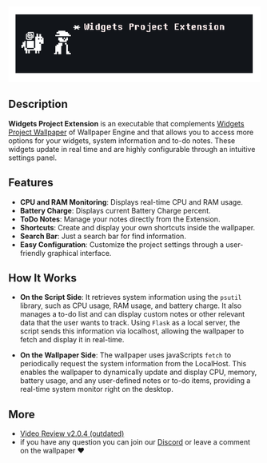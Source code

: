 ![Logo](/resources/banner.png)

## Description

**Widgets Project Extension** is an executable that complements [Widgets Project Wallpaper](https://steamcommunity.com/sharedfiles/filedetails/?id=3137947556) of Wallpaper Engine and that allows you to access more options for your widgets, system information and to-do notes. These widgets update in real time and are highly configurable through an intuitive settings panel.

## Features

- **CPU and RAM Monitoring**: Displays real-time CPU and RAM usage.
- **Battery Charge**: Displays current Battery Charge percent.
- **ToDo Notes**: Manage your notes directly from the Extension.
- **Shortcuts**: Create and display your own shortcuts inside the wallpaper.
- **Search Bar**: Just a search bar for find information.
- **Easy Configuration**: Customize the project settings through a user-friendly graphical interface.

## How It Works

- **On the Script Side**: It retrieves system information using the `psutil` library, such as CPU usage, RAM usage, and battery charge. It also manages a to-do list and can display custom notes or other relevant data that the user wants to track. Using `Flask` as a local server, the script sends this information via localhost, allowing the wallpaper to fetch and display it in real-time.

- **On the Wallpaper Side**:  The wallpaper uses javaScripts `fetch` to periodically request the system information from the LocalHost. This enables the wallpaper to dynamically update and display CPU, memory, battery usage, and any user-defined notes or to-do items, providing a real-time system monitor right on the desktop.

## More
- [Video Review v2.0.4 (outdated)](https://youtu.be/1s-l17dJ2BE)
- if you have any question you can join our [Discord](https://discord.com/invite/63EUyQBZPm) or leave a comment on the wallpaper ❤️
